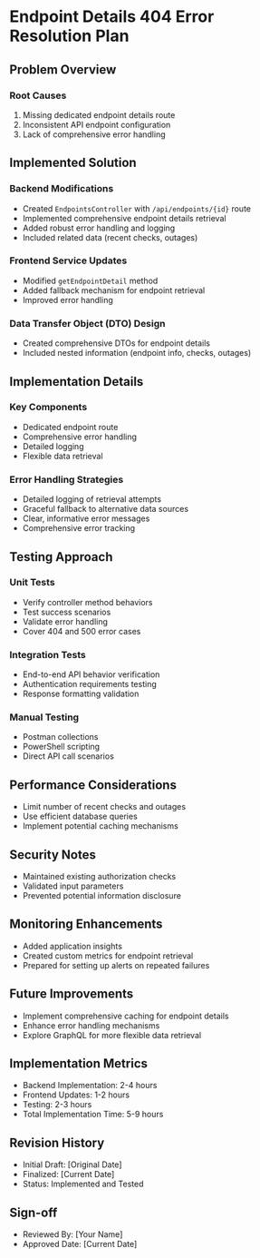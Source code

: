 # Endpoint Details 404 Error Resolution Plan

## Problem Overview

### Root Causes
1. Missing dedicated endpoint details route
2. Inconsistent API endpoint configuration
3. Lack of comprehensive error handling

## Implemented Solution

### Backend Modifications
- Created `EndpointsController` with `/api/endpoints/{id}` route
- Implemented comprehensive endpoint details retrieval
- Added robust error handling and logging
- Included related data (recent checks, outages)

### Frontend Service Updates
- Modified `getEndpointDetail` method
- Added fallback mechanism for endpoint retrieval
- Improved error handling

### Data Transfer Object (DTO) Design
- Created comprehensive DTOs for endpoint details
- Included nested information (endpoint info, checks, outages)

## Implementation Details

### Key Components
- Dedicated endpoint route
- Comprehensive error handling
- Detailed logging
- Flexible data retrieval

### Error Handling Strategies
- Detailed logging of retrieval attempts
- Graceful fallback to alternative data sources
- Clear, informative error messages
- Comprehensive error tracking

## Testing Approach

### Unit Tests
- Verify controller method behaviors
- Test success scenarios
- Validate error handling
- Cover 404 and 500 error cases

### Integration Tests
- End-to-end API behavior verification
- Authentication requirements testing
- Response formatting validation

### Manual Testing
- Postman collections
- PowerShell scripting
- Direct API call scenarios

## Performance Considerations
- Limit number of recent checks and outages
- Use efficient database queries
- Implement potential caching mechanisms

## Security Notes
- Maintained existing authorization checks
- Validated input parameters
- Prevented potential information disclosure

## Monitoring Enhancements
- Added application insights
- Created custom metrics for endpoint retrieval
- Prepared for setting up alerts on repeated failures

## Future Improvements
- Implement comprehensive caching for endpoint details
- Enhance error handling mechanisms
- Explore GraphQL for more flexible data retrieval

## Implementation Metrics
- Backend Implementation: 2-4 hours
- Frontend Updates: 1-2 hours
- Testing: 2-3 hours
- Total Implementation Time: 5-9 hours

## Revision History
- Initial Draft: [Original Date]
- Finalized: [Current Date]
- Status: Implemented and Tested

## Sign-off
- Reviewed By: [Your Name]
- Approved Date: [Current Date]